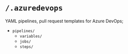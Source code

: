 # `/.azuredevops`

 YAML pipelines, pull request templates for Azure DevOps;

- `pipelines/`
  - `variables/`
  - `jobs/`
  - `steps/`
